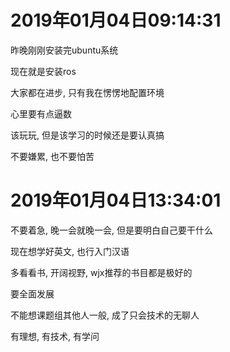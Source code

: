 # 2019年01月04日09:14:31

昨晚刚刚安装完ubuntu系统

现在就是安装ros

大家都在进步, 只有我在愣愣地配置环境

心里要有点逼数

该玩玩, 但是该学习的时候还是要认真搞

不要嫌累, 也不要怕苦



# 2019年01月04日13:34:01

不要着急, 晚一会就晚一会, 但是要明白自己要干什么

现在想学好英文, 也行入门汉语

多看看书, 开阔视野, wjx推荐的书目都是极好的

要全面发展

不能想课题组其他人一般, 成了只会技术的无聊人

有理想, 有技术, 有学问